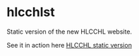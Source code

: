 # hlcchlst
Static version of the new HLCCHL website.

See it in action here
<a href="http://hlcchl-static.webjigsaw.net/index.html" target="_blank">HLCCHL static version</a>
